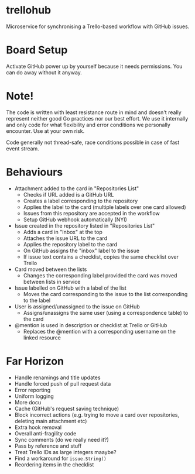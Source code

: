 # trellohub
Microservice for synchronising a Trello-based workflow with GitHub issues.

# Board Setup
Activate GitHub power up by yourself because it needs permissions. You can do away without it anyway.

# Note!
The code is written with least resistance route in mind and doesn't really represent neither good Go practices nor our best effort. We use it internally and only code for what flexibility and error conditions we personally encounter. Use at your own risk.

Code generally not thread-safe, race conditions possible in case of fast event stream.

# Behaviours

- Attachment added to the card in "Repositories List"
  - Checks if URL added is a GitHub URL
  - Creates a label corresponding to the repository
  - Applies the label to the card (multiple labels over one card allowed)
  - Issues from this repository are accepted in the workflow
  - Setup GitHub webhook automatically (NYI)
- Issue created in the repository listed in "Repositories List"
  - Adds a card in "Inbox" at the top
  - Attaches the issue URL to the card
  - Applies the repository label to the card
  - On GitHub assigns the "inbox" label to the issue
  - If issue text contains a checklist, copies the same checklist over Trello
- Card moved between the lists
  - Changes the corresponding label provided the card was moved between lists in service
- Issue labelled on GitHub with a label of the list
  - Moves the card corresponding to the issue to the list corresponding to the label
- User is assigned/unassigned to the issue on GitHub
  - Assigns/unassigns the same user (using a correspondence table) to the card
- @mention is used in description or checklist at Trello or GitHub
  - Replaces the @mention with a corresponding username on the linked resource

# Far Horizon

- Handle renamings and title updates
- Handle forced push of pull request data
- Error reporting
- Uniform logging
- More docu
- Cache (GitHub's request saving technique)
- Block incorrect actions (e.g. trying to move a card over repositories, deleting main attachment etc)
- Extra hook removal
- Overall anti-fragility code
- Sync comments (do we really need it?)
- Pass by reference and stuff
- Treat Trello IDs as large integers maaybe?
- Find a workaround for `issue.String()`
- Reordering items in the checklist
